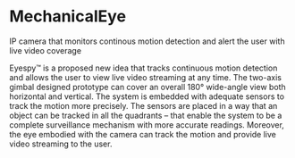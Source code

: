 # MechanicalEye
IP camera that monitors continous motion detection and alert the user with live video coverage

Eyespy™ is a proposed new idea that tracks continuous motion detection and allows the
user to view live video streaming at any time. The two-axis gimbal designed prototype can
cover an overall 180° wide-angle view both horizontal and vertical. The system is embedded
with adequate sensors to track the motion more precisely. The sensors are placed in a way
that an object can be tracked in all the quadrants – that enable the system to be a complete
surveillance mechanism with more accurate readings. Moreover, the eye embodied with the
camera can track the motion and provide live video streaming to the user.
